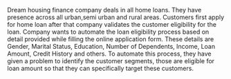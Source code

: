 Dream housing finance company deals in all home loans. They have presence across all urban,semi urban and rural areas. Customers first apply for home loan after that company validates the customer eligibility for the loan. Company wants to automate the loan eligibility process based on detail provided while filling the online application form. These details are Gender, Marital Status, Education, Number of Dependents, Income, Loan Amount, Credit History and others. To automate this process, they have given a problem to identify the customer segments, those are eligible for loan amount so that they can specifically target these customers.  
